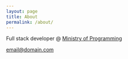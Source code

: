 ```yaml
---
layout: page
title: About
permalink: /about/
---
```


Full stack developer @ [Ministry of Programming](https://www.mop.ba) 

[email@domain.com](mailto:email@domain.com)

